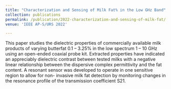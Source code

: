 ```yaml
---
title: "Characterization and Sensing of Milk Fat% in the Low GHz Band"
collection: publications
permalink: /publication/2022-characterization-and-sensing-of-milk-fat/
venue: 'IEEE AP-S/URS 2022'

---
```

This paper studies the dielectric properties of commercially available milk products of varying butterfat 0.1 – 3.25% in the low spectrum 1 – 10 GHz using an open-ended coaxial probe kit. Extracted properties have indicated an appreciably dielectric contrast between tested milks with a negative linear relationship between the dispersive complex permittivity and the fat content. A resonant sensor was developed to operate in one sensitive region to allow for non- invasive milk fat detection by monitoring changes in the resonance profile of the transmission coefficient S21.
